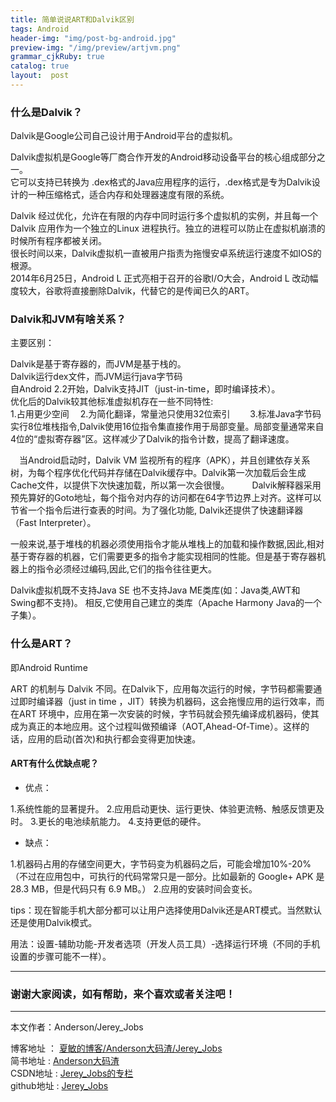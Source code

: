 ```yaml
---
title: 简单说说ART和Dalvik区别
tags: Android
header-img: "img/post-bg-android.jpg"
preview-img: "/img/preview/artjvm.png"
grammar_cjkRuby: true
catalog: true
layout:  post
---
```


### 什么是Dalvik？

Dalvik是Google公司自己设计用于Android平台的虚拟机。

Dalvik虚拟机是Google等厂商合作开发的Android移动设备平台的核心组成部分之一。<br>
它可以支持已转换为 .dex格式的Java应用程序的运行，.dex格式是专为Dalvik设计的一种压缩格式，适合内存和处理器速度有限的系统。

Dalvik 经过优化，允许在有限的内存中同时运行多个虚拟机的实例，并且每一个Dalvik 应用作为一个独立的Linux 进程执行。独立的进程可以防止在虚拟机崩溃的时候所有程序都被关闭。<br>
很长时间以来，Dalvik虚拟机一直被用户指责为拖慢安卓系统运行速度不如IOS的根源。<br>
2014年6月25日，Android L 正式亮相于召开的谷歌I/O大会，Android L 改动幅度较大，谷歌将直接删除Dalvik，代替它的是传闻已久的ART。

### Dalvik和JVM有啥关系？

主要区别：

Dalvik是基于寄存器的，而JVM是基于栈的。<br>
Dalvik运行dex文件，而JVM运行java字节码<br>
自Android 2.2开始，Dalvik支持JIT（just-in-time，即时编译技术）。<br>
优化后的Dalvik较其他标准虚拟机存在一些不同特性:　<br>
1.占用更少空间　
2.为简化翻译，常量池只使用32位索引　　
3.标准Java字节码实行8位堆栈指令,Dalvik使用16位指令集直接作用于局部变量。局部变量通常来自4位的“虚拟寄存器”区。这样减少了Dalvik的指令计数，提高了翻译速度。　

　当Android启动时，Dalvik VM 监视所有的程序（APK），并且创建依存关系树，为每个程序优化代码并存储在Dalvik缓存中。Dalvik第一次加载后会生成Cache文件，以提供下次快速加载，所以第一次会很慢。
　
　Dalvik解释器采用预先算好的Goto地址，每个指令对内存的访问都在64字节边界上对齐。这样可以节省一个指令后进行查表的时间。为了强化功能, Dalvik还提供了快速翻译器（Fast Interpreter）。

一般来说,基于堆栈的机器必须使用指令才能从堆栈上的加载和操作数据,因此,相对基于寄存器的机器，它们需要更多的指令才能实现相同的性能。但是基于寄存器机器上的指令必须经过编码,因此,它们的指令往往更大。

Dalvik虚拟机既不支持Java SE 也不支持Java ME类库(如：Java类,AWT和Swing都不支持)。 相反,它使用自己建立的类库（Apache Harmony Java的一个子集）。

### 什么是ART？

即Android Runtime

ART 的机制与 Dalvik 不同。在Dalvik下，应用每次运行的时候，字节码都需要通过即时编译器（just in time ，JIT）转换为机器码，这会拖慢应用的运行效率，而在ART 环境中，应用在第一次安装的时候，字节码就会预先编译成机器码，使其成为真正的本地应用。这个过程叫做预编译（AOT,Ahead-Of-Time）。这样的话，应用的启动(首次)和执行都会变得更加快速。

#### ART有什么优缺点呢？

- 优点：

1.系统性能的显著提升。
2.应用启动更快、运行更快、体验更流畅、触感反馈更及时。
3.更长的电池续航能力。
4.支持更低的硬件。

- 缺点：

1.机器码占用的存储空间更大，字节码变为机器码之后，可能会增加10%-20%（不过在应用包中，可执行的代码常常只是一部分。比如最新的 Google+ APK 是 28.3 MB，但是代码只有 6.9 MB。）
2.应用的安装时间会变长。

tips：现在智能手机大部分都可以让用户选择使用Dalvik还是ART模式。当然默认还是使用Dalvik模式。

用法：设置-辅助功能-开发者选项（开发人员工具）-选择运行环境（不同的手机设置的步骤可能不一样）。

 ----------

### 谢谢大家阅读，如有帮助，来个喜欢或者关注吧！

 ----------
 本文作者：Anderson/Jerey_Jobs

 博客地址   ： [夏敏的博客/Anderson大码渣/Jerey_Jobs][1] <br>
 简书地址   :  [Anderson大码渣][2] <br>
 CSDN地址   :  [Jerey_Jobs的专栏][3] <br>
 github地址 :  [Jerey_Jobs][4]



  [1]: http://jerey.cn/
  [2]: http://www.jianshu.com/users/016a5ba708a0/latest_articles
  [3]: http://blog.csdn.net/jerey_jobs
  [4]: https://github.com/Jerey-Jobs
